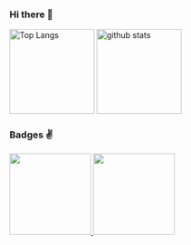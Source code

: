 ### Hi there 👋

<p align="left"> 
  <img alt="Top Langs" height="150px" src="https://github-readme-stats.vercel.app/api/top-langs/?username=tatsurou9003&layout=compact&count_private=true&show_icons=true&theme=vue" />
  <img alt="github stats" height="150px" src="https://github-readme-stats.vercel.app/api?username=tatsurou9003&count_private=true&show_icons=true&show_icons=true&theme=vue" />
</p>

### Badges ✌️

<a href="https://www.credly.com/badges/09a851da-fdd2-4f78-a3ce-93d02985dce4">
  <img src="https://github.com/tatsurou9003/tatsurou9003/assets/99654281/c2c03988-84a0-43fb-b9b1-519377db98b1" width="144" height="144">
</a>
<a href="https://www.credly.com/badges/7d1f30d3-dc7e-4e08-9a54-defb463e0522">
  <img src="https://github.com/tatsurou9003/tatsurou9003/assets/99654281/fd6021d9-24a2-4e1b-9d93-45400f669c36" width="144" height="144">
</a>
